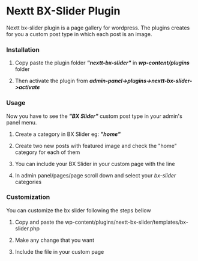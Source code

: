 # Nextt BX-Slider Plugin

Nextt bx-slider plugin is a page gallery for wordpress. The plugins creates for you a custom post type in which each
  post is an image.



### Installation

1. Copy paste the plugin folder ***"nextt-bx-slider"*** in ***wp-content/plugins*** folder

2. Then activate the plugin from ***admin-panel->plugins->nextt-bx-slider->activate***


### Usage

Now you have to see the ***"BX Slider"*** custom post type in your admin's panel menu.


1. Create a category in BX Slider eg: ***"home"***

2. Create two new posts with featured image and check the "home" category for each of them

3. You can include your BX Slider in your custom page with the line
 ***<?php require_once NEXTT_BX_SLIDER_PATH."/templates/bx-slider.php" ?>***

4. In admin panel/pages/page scroll down and select your *bx-slider* categories


### Customization

You can customize the bx slider following the steps bellow

1. Copy and paste the wp-content/plugins/nextt-bx-slider/templates/bx-slider.php

2. Make any change that you want

3. Include the file in your custom page
